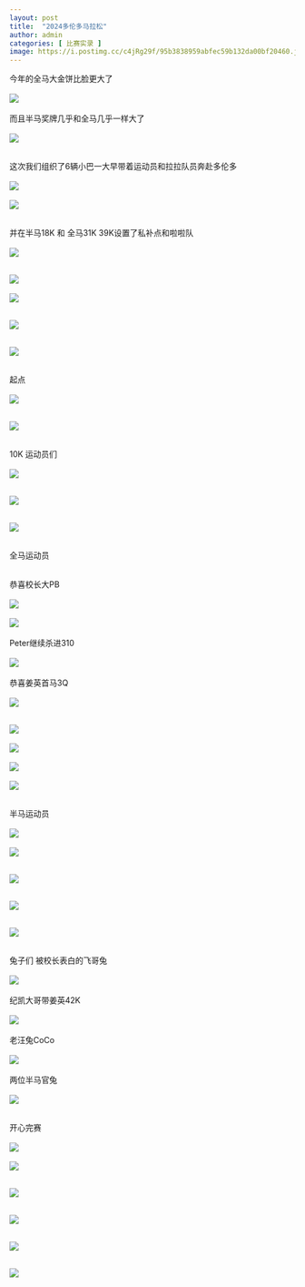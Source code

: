 ```yaml
---
layout: post
title:  "2024多伦多马拉松"
author: admin
categories: [ 比赛实录 ]
image: https://i.postimg.cc/c4jRg29f/95b3838959abfec59b132da00bf20460.jpg
---
```

今年的全马大金饼比脸更大了<br/><br/>
![](https://i.postimg.cc/7hkckb7Y/b7e58fdf446dd0a807e059191ea5f2fe.jpg)<br/><br/>
而且半马奖牌几乎和全马几乎一样大了<br/><br/>
![](https://i.postimg.cc/rFN5wz6R/IMG-3538.jpg)<br/><br/>


这次我们组织了6辆小巴一大早带着运动员和拉拉队员奔赴多伦多<br/><br/>
![](https://i.postimg.cc/KjggbvPj/74b59ee951bdf89e16f854cc0164ca47.jpg)<br/><br/>
![](https://i.postimg.cc/4ytb51FW/d4dc84e3fcac1636da9ebdabf52c5085.jpg)<br/><br/>


并在半马18K 和 全马31K 39K设置了私补点和啦啦队  <br/><br/>
![](https://i.postimg.cc/rpJ1ZmjL/372de1eda445156cf56acb4bb1e2c6c6.jpg)<br/><br/>

![](https://i.postimg.cc/131D96YQ/7758f0e5f90f0b8ac0295259bc3ca791.jpg)<br/><br/>
![](https://i.postimg.cc/q7RsYr5h/7fa6d67465d881f8fe878474138786fe.jpg)<br/><br/>


![](https://i.postimg.cc/FsyVkDSR/84f7fe742738a8453f6941a59af657bf.jpg)<br/><br/>

![](https://i.postimg.cc/Tw5rd9GT/8711ccb533d3d79152fd9be77c8a2081.jpg)<br/><br/>


起点<br/><br/>
![](https://i.postimg.cc/5NdmtZ6T/21ae9e4ccff094494251f834a71e01b8.jpg)<br/><br/>

![](https://i.postimg.cc/VsTjV2q5/b1dfe1befcb0b393602557fa83381f22.jpg)<br/><br/>




10K 运动员们<br/><br/>
![](https://i.postimg.cc/SxVLDRDb/0225d7efb8df292ce6b1ecef437621e8.jpg)<br/><br/>

![](https://i.postimg.cc/qqf2z3My/48954f35f9c29caa145699d413a6ff5c.jpg)<br/><br/>

![](https://i.postimg.cc/6QmrxPkH/8e1bedfab35f9d53dec9f81d832045b6.jpg)<br/><br/>



全马运动员<br/><br/>

恭喜校长大PB<br/><br/>
![](https://i.postimg.cc/zvvh3FTd/34b5ec2c2511ff938d90df96c88feeac.jpg)<br/><br/>
![](https://i.postimg.cc/SKbcV8ps/5b3ef24d30e48f1e47d477accc3cb87d.jpg)<br/><br/>
Peter继续杀进310<br/><br/>
![](https://i.postimg.cc/vTWf9Zcj/a258825c0f95bbed334ed648a064a7e5.jpg)<br/><br/>
恭喜姜英首马3Q<br/><br/>
![](https://i.postimg.cc/8c4yg4Nt/15fdb435908c755cdbb6991d67fe7a48.jpg)<br/><br/>

![](https://i.postimg.cc/0NvJ7spK/320de0251d5a479bfe0bcf2272059dfa.jpg)<br/><br/>
![](https://i.postimg.cc/zB0WJcHb/8006bfc92fc56eed4297685ab2a2fe7f.jpg)<br/><br/>
![](https://i.postimg.cc/xC0MV28V/77f85f21a6eb9e11bff3def2c194dcb2.jpg)<br/><br/>
![](https://i.postimg.cc/bwtQQgWW/5dab0f436a6592ac5d4730b065b7510e.jpg)<br/><br/>





半马运动员<br/><br/>
![](https://i.postimg.cc/NGyNF6b9/6f97589273c467f0801c8a29aab4bc43.jpg)<br/><br/>
![](https://i.postimg.cc/KjdB3gGt/34e1f9380c2ec5e2192d26becf6e37db.jpg)<br/><br/>

![](https://i.postimg.cc/x1P5htj7/40de447530bae82b8f9e3c38d806e0fd.jpg)<br/><br/>

![](https://i.postimg.cc/bYKmtZF6/5ad0a42b8b22e2639c7d1d2b35526687.jpg)<br/><br/>


![](https://i.postimg.cc/W106rSJz/c44aa08f4aacdd03ebd24bdb1c9508d4.jpg)<br/><br/>


兔子们
被校长表白的飞哥兔<br/><br/>
![](https://i.postimg.cc/3NqvG0B3/6143caaa5e0e29fbe8848c6885976a40.jpg)<br/><br/>
纪凯大哥带姜英42K<br/><br/>
![](https://i.postimg.cc/g01Qgg2h/a1f9ded6f40e26f5315ab6dba06a15fe.jpg)<br/><br/>
老汪兔CoCo<br/><br/>
![](https://i.postimg.cc/J4Lb8ZFW/555cb2b05a4031357430685b31d112cb.jpg)<br/><br/>
两位半马官兔<br/><br/>
![](https://i.postimg.cc/Dzjgy0XP/75505fd96989f8caa84f82b8c93b5dcb.jpg)<br/><br/>




开心完赛<br/><br/>
![](https://i.postimg.cc/KjVr7HNk/2529f618c1d81ce6c1fc86b5d96a0b48.jpg)<br/><br/>
![](https://i.postimg.cc/qRFCWCCW/3ad0708cfe239e092b2155646ab9af1b.jpg)<br/><br/>

![](https://i.postimg.cc/4N714Xfz/8a502ebc5be977862a929b28baff13f0.jpg)<br/><br/>


![](https://i.postimg.cc/bNtQcLgg/9f8daca8f76073a811eccce275eb893b.jpg)<br/><br/>

![](https://i.postimg.cc/YC78dJ7Y/e5000879dbc2d79b21db7d134647f162.jpg)<br/><br/>

![](https://i.postimg.cc/WzD047v2/a3680dda155469ad63204eed969c466c.jpg)<br/><br/>













